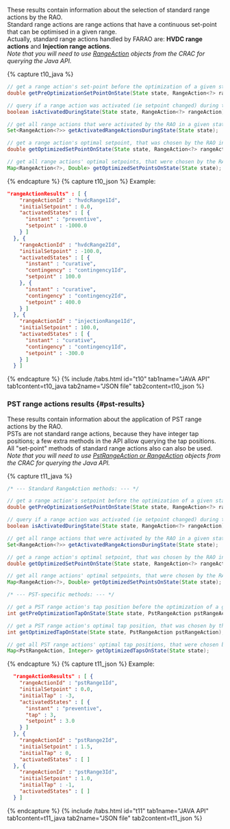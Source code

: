 These results contain information about the selection of standard range actions by the RAO.  
Standard range actions are range actions that have a continuous set-point that can be optimised in a given range.  
Actually, standard range actions handled by FARAO are: **HVDC range actions** and **Injection range actions**.  
*Note that you will need to use [RangeAction](/docs/input-data/crac/json#range-actions) objects from the CRAC for querying the Java API.*

{% capture t10_java %}
~~~java
// get a range action's set-point before the optimization of a given state
double getPreOptimizationSetPointOnState(State state, RangeAction<?> rangeAction);

// query if a range action was activated (ie setpoint changed) during the optimization of a given state
boolean isActivatedDuringState(State state, RangeAction<?> rangeAction);

// get all range actions that were activated by the RAO in a given state
Set<RangeAction<?>> getActivatedRangeActionsDuringState(State state);

// get a range action's optimal setpoint, that was chosen by the RAO in a given state
double getOptimizedSetPointOnState(State state, RangeAction<?> rangeAction);

// get all range actions' optimal setpoints, that were chosen by the RAO in a given state
Map<RangeAction<?>, Double> getOptimizedSetPointsOnState(State state);
~~~
{% endcapture %}
{% capture t10_json %}
Example:
~~~json
"rangeActionResults" : [ {
    "rangeActionId" : "hvdcRange1Id",
    "initialSetpoint" : 0.0,
    "activatedStates" : [ {
      "instant" : "preventive",
      "setpoint" : -1000.0
    } ]
  }, {
    "rangeActionId" : "hvdcRange2Id",
    "initialSetpoint" : -100.0,
    "activatedStates" : [ {
      "instant" : "curative",
      "contingency" : "contingency1Id",
      "setpoint" : 100.0
    }, {
      "instant" : "curative",
      "contingency" : "contingency2Id",
      "setpoint" : 400.0
    } ]
  }, {
    "rangeActionId" : "injectionRange1Id",
    "initialSetpoint" : 100.0,
    "activatedStates" : [ {
      "instant" : "curative",
      "contingency" : "contingency1Id",
      "setpoint" : -300.0
    } ]
  } ]
~~~
{% endcapture %}
{% include /tabs.html id="t10" tab1name="JAVA API" tab1content=t10_java tab2name="JSON file" tab2content=t10_json %}

### PST range actions results {#pst-results}
These results contain information about the application of PST range actions by the RAO.  
PSTs are not standard range actions, because they have integer tap positions; a few extra methods in the API allow
querying the tap positions. All "set-point" methods of standard range actions also can also be used.    
*Note that you will need to use [PstRangeAction or RangeAction](/docs/input-data/crac/json#pst-range-action) objects from the CRAC for querying the Java API.*

{% capture t11_java %}
~~~java
/* --- Standard RangeAction methods: --- */

// get a range action's setpoint before the optimization of a given state
double getPreOptimizationSetPointOnState(State state, RangeAction<?> rangeAction);

// query if a range action was activated (ie setpoint changed) during the optimization of a given state
boolean isActivatedDuringState(State state, RangeAction<?> rangeAction);

// get all range actions that were activated by the RAO in a given state
Set<RangeAction<?>> getActivatedRangeActionsDuringState(State state);

// get a range action's optimal setpoint, that was chosen by the RAO in a given state
double getOptimizedSetPointOnState(State state, RangeAction<?> rangeAction);

// get all range actions' optimal setpoints, that were chosen by the RAO in a given state
Map<RangeAction<?>, Double> getOptimizedSetPointsOnState(State state);

/* --- PST-specific methods: --- */

// get a PST range action's tap position before the optimization of a given state
int getPreOptimizationTapOnState(State state, PstRangeAction pstRangeAction);

// get a PST range action's optimal tap position, that was chosen by the RAO in a given state
int getOptimizedTapOnState(State state, PstRangeAction pstRangeAction);

// get all PST range actions' optimal tap positions, that were chosen by the RAO in a given state
Map<PstRangeAction, Integer> getOptimizedTapsOnState(State state);
~~~
{% endcapture %}
{% capture t11_json %}
Example:
~~~json
  "rangeActionResults" : [ {
    "rangeActionId" : "pstRange1Id",
    "initialSetpoint" : 0.0,
    "initialTap" : -3,
    "activatedStates" : [ {
      "instant" : "preventive",
      "tap" : 3,
      "setpoint" : 3.0
    } ]
  }, {
    "rangeActionId" : "pstRange2Id",
    "initialSetpoint" : 1.5,
    "initialTap" : 0,
    "activatedStates" : [ ]
  }, {
    "rangeActionId" : "pstRange3Id",
    "initialSetpoint" : 1.0,
    "initialTap" : -1,
    "activatedStates" : [ ]
  } ]
~~~
{% endcapture %}
{% include /tabs.html id="t11" tab1name="JAVA API" tab1content=t11_java tab2name="JSON file" tab2content=t11_json %}

